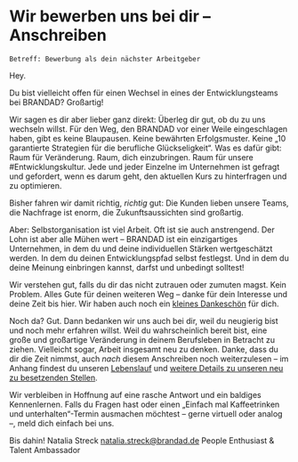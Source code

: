 # Wir bewerben uns bei dir – Anschreiben

`Betreff: Bewerbung als dein nächster Arbeitgeber`

Hey.

Du bist vielleicht offen für einen Wechsel in eines der Entwicklungsteams bei BRANDAD? Großartig!

Wir sagen es dir aber lieber ganz direkt: Überleg dir gut, ob du zu uns wechseln willst. Für den Weg, den BRANDAD vor einer Weile eingeschlagen haben, gibt es keine Blaupausen. Keine bewährten Erfolgsmuster. Keine „10 garantierte Strategien für die berufliche Glückseligkeit“. Was es dafür gibt: Raum für Veränderung. Raum, dich einzubringen. Raum für unsere #Entwicklungskultur. Jede und jeder Einzelne im Unternehmen ist gefragt und gefordert, wenn es darum geht, den aktuellen Kurs zu hinterfragen und zu optimieren. 

Bisher fahren wir damit richtig, *richtig* gut: Die Kunden lieben unsere Teams, die Nachfrage ist enorm, die Zukunftsaussichten sind großartig. 

Aber: Selbstorganisation ist viel Arbeit. Oft ist sie auch anstrengend. Der Lohn ist aber alle Mühen wert – BRANDAD ist ein einzigartiges Unternehmen, in dem du und deine individuellen Stärken wertgeschätzt werden. In dem du deinen Entwicklungspfad selbst festlegst. Und in dem du deine Meinung einbringen kannst, darfst und unbedingt solltest!

Wir verstehen gut, falls du dir das nicht zutrauen oder zumuten magst. Kein Problem. Alles Gute für deinen weiteren Weg – danke für dein Interesse und deine Zeit bis hier. Wir haben auch noch ein [kleines Dankeschön](https://www.youtube.com/watch?v=dQw4w9WgXcQ) für dich.

Noch da? Gut. Dann bedanken wir uns auch bei dir, weil du neugierig bist und noch mehr erfahren willst. Weil du wahrscheinlich bereit bist, eine große und großartige Veränderung in deinem Berufsleben in Betracht zu ziehen. Vielleicht sogar, Arbeit insgesamt neu zu denken. Danke, dass du dir die Zeit nimmst, auch *nach* diesem Anschreiben noch weiterzulesen – im Anhang findest du unseren [Lebenslauf](lebenslauf.md) und [weitere Details zu unseren neu zu besetzenden Stellen](jobs.md).

Wir verbleiben in Hoffnung auf eine rasche Antwort und ein baldiges Kennenlernen. Falls du Fragen hast oder einen „Einfach mal Kaffeetrinken und unterhalten“-Termin ausmachen möchtest – gerne virtuell oder analog –, meld dich einfach bei uns.

Bis dahin!
Natalia Streck
natalia.streck@brandad.de
People Enthusiast & Talent Ambassador
